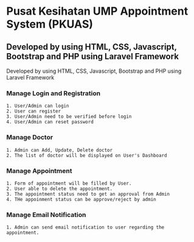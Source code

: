 # Pusat Kesihatan UMP Appointment System (PKUAS)
## Developed by using HTML, CSS, Javascript, Bootstrap and PHP using Laravel Framework

Developed by using HTML, CSS, Javascript, Bootstrap and PHP using Laravel Framework

### Manage Login and Registration
    1. User/Admin can login
    2. User can register
    3. User/Admin need to be verified before login
    4. User/Admin can reset password

### Manage Doctor
    1. Admin can Add, Update, Delete doctor
    2. The list of doctor will be displayed on User's Dashboard

### Manage Appointment
    1. Form of appointment will be filled by User.
    2. User able to delete the appointment.
    3. The appointment status need to get an approval from Admin
    4. THe appoinment status can be approve/reject by admin


### Manage Email Notification
    1. Admin can send email notification to user regarding the appointment.
